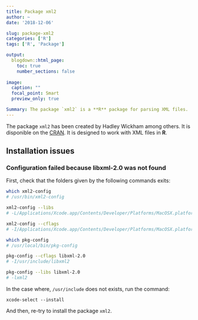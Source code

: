 ```yaml
---
title: Package xml2
author: ~
date: '2018-12-06'

slug: package-xml2
categories: ['R']
tags: ['R', 'Package']

output:
  blogdown::html_page:
    toc: true
    number_sections: false
    
image:
  caption: ""
  focal_point: Smart
  preview_only: true

Summary: The package `xml2` is a **R** package for parsing XML files.
---
```


The package `xml2` has been created by Hadley Wickham among others. It is disponible on the [CRAN](https://cran.r-project.org/web/packages/xml2/index.html). It is designed to work with XML files in **R**.

## Installation issues

### Configuration failed because libxml-2.0 was not found

First, check that the folders given by the following commands exits:

```bash
which xml2-config
# /usr/bin/xml2-config

xml2-config --libs
# -L/Applications/Xcode.app/Contents/Developer/Platforms/MacOSX.platform/Developer/SDKs/MacOSX10.13.sdk/usr/lib -lxml2 -lz -lpthread -licucore -lm

xml2-config --cflags
# -I/Applications/Xcode.app/Contents/Developer/Platforms/MacOSX.platform/Developer/SDKs/MacOSX10.13.sdk/usr/include/libxml2

which pkg-config
# /usr/local/bin/pkg-config

pkg-config --cflags libxml-2.0
# -I/usr/include/libxml2

pkg-config --libs libxml-2.0
# -lxml2
```

In the case where, `/usr/include` does not exists, run the command:

```
xcode-select --install
```

And then, re-try to install the package `xml2`.
